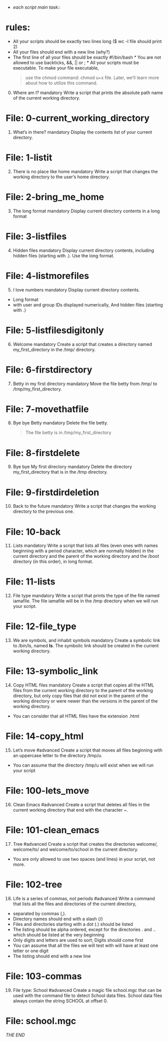 
* *each script main task::*
# rules:
- All your scripts should be exactly two lines long ($ wc -l file should print 2)
- All your files should end with a new line (why?)
- The first line of all your files should be exactly #!/bin/bash
\* You are not allowed to use backticks, &&, || or ;
\* All your scripts must be executable. To make your file executable, 
    > use the chmod command: chmod u+x file. Later, we’ll learn more about how to utilize this command.

0. Where am I?
mandatory
Write a script that prints the absolute path name of the current working directory.
# File: 0-current_working_directory

1. What’s in there?
mandatory
Display the contents list of your current directory.
# File: 1-listit

2. There is no place like home
mandatory
Write a script that changes the working directory to the user’s home directory.
# File: 2-bring_me_home

3. The long format
mandatory
Display current directory contents in a long format
# File: 3-listfiles

4. Hidden files
mandatory
Display current directory contents, including hidden files (starting with .). Use the long format.
# File: 4-listmorefiles

5. I love numbers
mandatory
Display current directory contents.
- Long format
- with user and group IDs displayed numerically, 
    And hidden files (starting with .)
# File: 5-listfilesdigitonly

6. Welcome
mandatory
Create a script that creates a directory named my_first_directory in the /tmp/ directory.
# File: 6-firstdirectory

7. Betty in my first directory
mandatory
Move the file betty from /tmp/ to /tmp/my_first_directory.
# File: 7-movethatfile

8. Bye bye Betty
mandatory
Delete the file betty.
    > The file betty is in /tmp/my_first_directory
# File: 8-firstdelete

9. Bye bye My first directory
mandatory
Delete the directory my_first_directory that is in the /tmp directory.
# File: 9-firstdirdeletion

10. Back to the future
mandatory
Write a script that changes the working directory to the previous one.
# File: 10-back

11. Lists
mandatory
Write a script that lists all files (even ones with names beginning with a period character,
 which are normally hidden) in the current directory and the parent of the working directory 
 and the /boot directory (in this order), in long format.
# File: 11-lists

12. File type
mandatory
Write a script that prints the type of the file named iamafile. 
    The file iamafile will be in the /tmp directory when we will run your script.
# File: 12-file_type

13. We are symbols, and inhabit symbols
mandatory
Create a symbolic link to /bin/ls, named __ls__. 
    The symbolic link should be created in the current working directory.
# File: 13-symbolic_link

14. Copy HTML files
mandatory
Create a script that copies all the HTML files from the current working directory
     to the parent of the working directory, 
        but only copy files that did not exist in the parent of the working directory or were newer than the versions in the parent of the working directory.
- You can consider that all HTML files have the extension .html
# File: 14-copy_html

15. Let’s move
#advanced
Create a script that moves all files beginning 
    with an uppercase letter to the directory /tmp/u.
- You can assume that the directory /tmp/u will exist when we will run your script
# File: 100-lets_move

16. Clean Emacs
#advanced
Create a script that deletes all files in the current working directory 
    that end with the character ~.
# File: 101-clean_emacs

17. Tree
#advanced
Create a script that creates the directories welcome/, welcome/to/ 
    and welcome/to/school in the current directory.
- You are only allowed to use two spaces (and lines) in your script, not more.
# File: 102-tree

18. Life is a series of commas, not periods
#advanced
Write a command that lists all the files 
and directories of the current directory, 
- separated by commas (,).
- Directory names should end with a slash (/)
- Files and directories starting with a dot (.) should be listed
- The listing should be alpha ordered, except for the directories . and .. which should be listed at the very beginning
- Only digits and letters are used to sort; Digits should come first
- You can assume that all the files we will test with will have at least one letter or one digit
- The listing should end with a new line
# File: 103-commas

19. File type: School
#advanced
Create a magic file school.mgc 
that can be used with the command file to detect School data files.
 School data files always contain the string SCHOOL at offset 0.
# File: school.mgc


*THE END*
